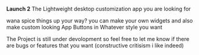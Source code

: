 **Launch 2**
The Lightweight desktop customization app you are looking for

wana spice things up your way?
you can make your own widgets
and also make custom looking App Buttons in Whatever style you want

The Project is still under devolopment so feel free to let me know if there are bugs or features that you want (constructive critisism i like indeed)
